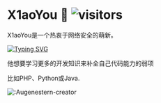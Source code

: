 # X1aoYou 👻     ![visitors](https://visitor-badge.laobi.icu/badge?page_id=MyServant.visitor-badge)

X1aoYou是一个热衷于网络安全的萌新。

[![Typing SVG](https://readme-typing-svg.herokuapp.com/?lines=热衷于动漫和二次元♥;热衷于网络安全)](https://git.io/typing-svg)

他想要学习更多的开发知识来补全自己代码能力的弱项

比如PHP、Python或Java.


![:Augenestern-creator](https://count.getloli.com/get/@:Augenestern-creator?theme=gelbooru-h)



